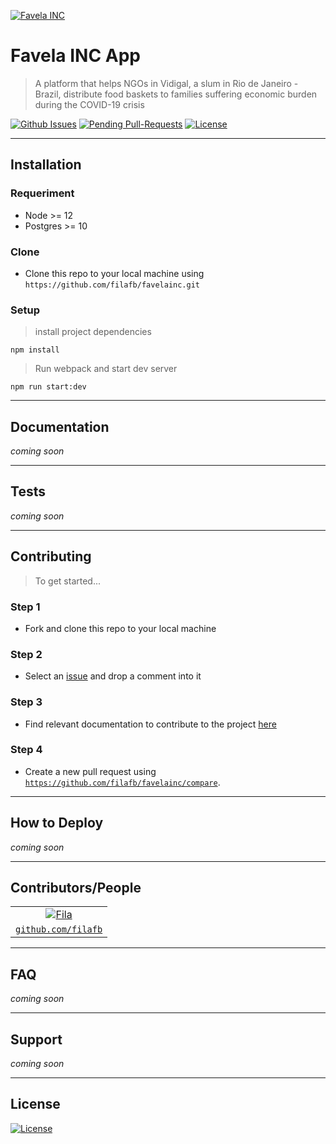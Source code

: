 <a href="https://favelainc.herokuapp.com/"><img src="https://favelainc.herokuapp.com/images/logo-favelainc.png" title="Favela INC" alt="Favela INC"></a>

# Favela INC App

> A platform that helps NGOs in Vidigal, a slum in Rio de Janeiro - Brazil, distribute food baskets to families suffering economic burden during the COVID-19 crisis


[![Github Issues](http://githubbadges.herokuapp.com/badges/badgerbadgerbadger/issues.svg?style=flat-square)](https://github.com/filafb/favelainc/issues) [![Pending Pull-Requests](http://githubbadges.herokuapp.com/badges/badgerbadgerbadger/pulls.svg?style=flat-square)](https://github.com/filafb/favelainc/pulls) [![License](http://img.shields.io/:license-mit-blue.svg?style=flat-square)](https://github.com/filafb/favelainc/blob/master/LICENSE)


---

## Installation

### Requeriment

- Node >= 12
- Postgres >= 10

### Clone

- Clone this repo to your local machine using `https://github.com/filafb/favelainc.git`

### Setup

> install project dependencies

```shell
npm install
```

> Run webpack and start dev server

```shell
npm run start:dev
```

---

## Documentation

_coming soon_

---

## Tests

_coming soon_

---

## Contributing

> To get started...

### Step 1

- Fork and clone this repo to your local machine

### Step 2

- Select an [issue](https://github.com/filafb/favelainc/issues) and drop a comment into it

### Step 3

- Find relevant documentation to contribute to the project [here](https://github.com/filafb/favelainc/tree/master/.github/HOW_TO)


### Step 4

- Create a new pull request using <a href="https://github.com/filafb/favelainc/compare" target="_blank">`https://github.com/filafb/favelainc/compare`</a>.

---

## How to Deploy

_coming soon_

---

## Contributors/People

| |
| :---: |
| [![Fila](https://avatars1.githubusercontent.com/u/38737958?s=100&u=94b540739308654d8ea1888dda021db8d8ccc0bd&v=4)](https://github.com/filafb) |
| <a href="https://github.com/filafb" target="_blank">`github.com/filafb`</a> |

---

## FAQ

_coming soon_
<!-- - **How do I do *specifically* so and so?**
    - No problem! Just do this. -->

---

## Support

_coming soon_

---

## License

[![License](http://img.shields.io/:license-mit-blue.svg?style=flat-square)](https://github.com/filafb/favelainc/blob/master/LICENSE)



